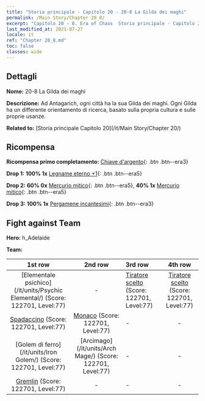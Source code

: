 ```yaml
---
title: "Storia principale - Capitolo 20 - 20-8 La Gilda dei maghi"
permalink: /Main Story/Chapter 20_8/
excerpt: "Capitolo 20 - 8. Era of Chaos  Storia principale - Capitolo 20_8. 20-8 La Gilda dei maghi"
last_modified_at: 2021-07-27
locale: it
ref: "Chapter 20_8.md"
toc: false
classes: wide
---
```


## Dettagli

 **Nome:** 20-8 La Gilda dei maghi

 **Descrizione:** Ad Antagarich, ogni città ha la sua Gilda dei maghi. Ogni Gilda ha un differente orientamento di ricerca, basato sulla propria cultura e sulle proprie usanze.

 **Related to:** [Storia principale Capitolo 20](/it/Main Story/Chapter 20/)

## Ricompensa

 **Ricompensa primo completamento:** [Chiave d'argento](/ItemsIT/con_693/){: .btn .btn--era3}

 **Drop 1:** **100% 1x** [Legname eterno +1](/ItemsIT/mat_69/){: .btn .btn--era5}

 **Drop 2:** **60% 0x** [Mercurio mitico](/ItemsIT/mat_63/){: .btn .btn--era5}, **40% 1x** [Mercurio mitico](/ItemsIT/mat_63/){: .btn .btn--era5}

 **Drop 3:** **100% 1x** [Pergamene incantesimi](/ItemsIT/con_694/){: .btn .btn--era3}


## Fight against Team
 **Hero:** h_Adelaide

 **Team:**


  | 1st row | 2nd row | 3rd row | 4th row |
  |:----:|:----:|:----|:----:|
  | [Elementale psichico](/it/units/Psychic Elemental/) (Score: 122701, Level:77)  | - | [Tiratore scelto](/it/units/Marksman/) (Score: 122701, Level:77)  | [Tiratore scelto](/it/units/Marksman/) (Score: 122701, Level:77)  |
  | [Spadaccino](/it/units/Swordsman/) (Score: 122701, Level:77)  | [Monaco](/it/units/Monk/) (Score: 122701, Level:77)  | - | - |
  | [Golem di ferro](/it/units/Iron Golem/) (Score: 122701, Level:77)  | [Arcimago](/it/units/Arch Mage/) (Score: 122701, Level:77)  | - | - |
  | [Gremlin](/it/units/Gremlin/) (Score: 122701, Level:77)  | - | - | - |



